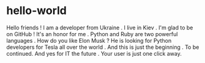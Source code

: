 # hello-world
Hello friends !
I am a developer from Ukraine .
I live in Kiev .
I'm glad to be on GitHub ! It's an honor for me .
Python and Ruby are two powerful languages .
How do you like Elon Musk ?
He is looking for Python developers for Tesla all over the world .
And this is just the beginning .
To be continued.
And yes for IT the future .
Your user is just one click away.
